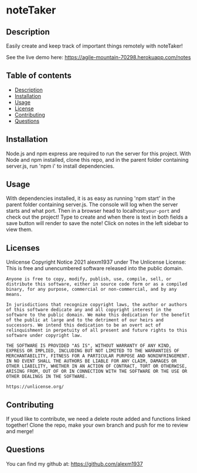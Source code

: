 
  # noteTaker

  ## Description
  Easily create and keep track of important things remotely with noteTaker!

  See the live demo here: https://agile-mountain-70298.herokuapp.com/notes

  ## Table of contents
  * [Description](#description)
  * [Installation](#installation)
  * [Usage](#usage)
  * [License](#license)
  * [Contributing](#contributing)
  * [Questions](#questions)

  ## Installation
  Node.js and npm express are required to run the server for this project. With Node and npm installed, clone this repo, and in the parent folder containing server.js, run 'npm i' to install dependencies. 

  ## Usage
  With dependencies installed, it is as easy as running 'npm start' in the parent folder containing server.js. The console will log when the server starts and what port. Then in a browser head to localhost:`your-port` and check out the project! Type to create and when there is text in both fields a save button will render to save the note! Click on notes in the left sidebar to view them.

  ## Licenses
  Unlicense
  Copyright Notice 2021 alexm1937 under The Unlicense License: </br>
    This is free and unencumbered software released into the public domain.

    Anyone is free to copy, modify, publish, use, compile, sell, or distribute this software, either in source code form or as a compiled binary, for any purpose, commercial or non-commercial, and by any means.
    
    In jurisdictions that recognize copyright laws, the author or authors of this software dedicate any and all copyright interest in the software to the public domain. We make this dedication for the benefit of the public at large and to the detriment of our heirs and successors. We intend this dedication to be an overt act of relinquishment in perpetuity of all present and future rights to this software under copyright law.
    
    THE SOFTWARE IS PROVIDED "AS IS", WITHOUT WARRANTY OF ANY KIND, EXPRESS OR IMPLIED, INCLUDING BUT NOT LIMITED TO THE WARRANTIES OF MERCHANTABILITY, FITNESS FOR A PARTICULAR PURPOSE AND NONINFRINGEMENT. IN NO EVENT SHALL THE AUTHORS BE LIABLE FOR ANY CLAIM, DAMAGES OR OTHER LIABILITY, WHETHER IN AN ACTION OF CONTRACT, TORT OR OTHERWISE, ARISING FROM, OUT OF OR IN CONNECTION WITH THE SOFTWARE OR THE USE OR OTHER DEALINGS IN THE SOFTWARE.
    
    https://unlicense.org/

  ## Contributing 
  If youd like to contribute, we need a delete route added and functions linked together! Clone the repo, make your own branch and push for me to review and merge! 

  

  ## Questions
  You can find my github at: https://github.com/alexm1937 </br>
  
  